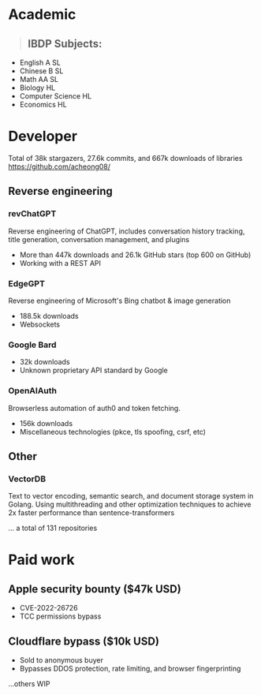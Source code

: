# Academic
> ## IBDP Subjects:

- English A SL
- Chinese B SL
- Math AA SL
- Biology HL
- Computer Science HL
- Economics HL

# Developer
Total of 38k stargazers, 27.6k commits, and 667k downloads of libraries
https://github.com/acheong08/
## Reverse engineering

### revChatGPT
Reverse engineering of ChatGPT, includes conversation history tracking, title generation, conversation management, and plugins

- More than 447k downloads and 26.1k GitHub stars (top 600 on GitHub)
- Working with a REST API

### EdgeGPT
Reverse engineering of Microsoft's Bing chatbot & image generation
- 188.5k downloads
- Websockets

### Google Bard
- 32k downloads
- Unknown proprietary API standard by Google

### OpenAIAuth
Browserless automation of auth0 and token fetching.
- 156k downloads
- Miscellaneous technologies (pkce, tls spoofing, csrf, etc)

## Other
### VectorDB
Text to vector encoding, semantic search, and document storage system in Golang.
Using multithreading and other optimization techniques to achieve 2x faster performance than sentence-transformers

... a total of 131 repositories

# Paid work
## Apple security bounty ($47k USD)
- CVE-2022-26726
- TCC permissions bypass

## Cloudflare bypass ($10k USD)
- Sold to anonymous buyer
- Bypasses DDOS protection, rate limiting, and browser fingerprinting

...others WIP


